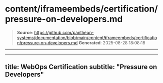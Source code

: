 # content/iframeembeds/certification/pressure-on-developers.md

> **Source**: https://github.com/pantheon-systems/documentation/blob/main/content/iframeembeds/certification/pressure-on-developers.md
> **Generated**: 2025-08-28 18:08:18

---

---
title: WebOps Certification
subtitle: "Pressure on Developers"
---

<Partial file="certification-guide/pressure-on-developers.md" />
